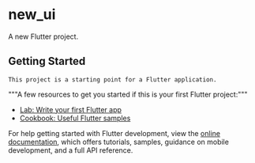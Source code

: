 # new_ui

A new Flutter project.

## Getting Started

```This project is a starting point for a Flutter application.```

"""A few resources to get you started if this is your first Flutter project:"""

- [Lab: Write your first Flutter app](https://docs.flutter.dev/get-started/codelab)
- [Cookbook: Useful Flutter samples](https://docs.flutter.dev/cookbook)

For help getting started with Flutter development, view the
[online documentation](https://docs.flutter.dev/), which offers tutorials,
samples, guidance on mobile development, and a full API reference.
